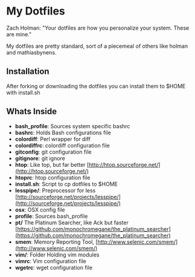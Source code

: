 # My Dotfiles

Zach Holman: "Your dotfiles are how you personalize your system. These are mine."

My dotfiles are pretty standard, sort of a piecemeal of others like holman and mathiasbynens.

## Installation

After forking or downloading the dotfiles you can install them to $HOME with install.sh 

## Whats Inside

- **bash_profile**: Sources system specific bashrc
- **bashrc**:  Holds Bash configurations file
- **colordiff**: Perl wrapper for diff 
- **colordiffrc**: colordiff configuration file
- **gitconfig**: git configuration file
- **gitignore**: git ignore
- **htop**: Like top, but far better [http://htop.sourceforge.net/](http://htop.sourceforge.net/)
- **htoprc**: htop configuration file
- **install.sh**: Script to cp dotfiles to $HOME
- **lesspipe/**: Preprocessor for less [http://sourceforge.net/projects/lesspipe/](http://sourceforge.net/projects/lesspipe/)
- **osx**: OSX config file
- **profile**: Sources bash_profile
- **pt/** The Platinum Searcher, like Ack but faster [https://github.com/monochromegane/the_platinum_searcher](https://github.com/monochromegane/the_platinum_searcher)
- **smem**:  Memory Reporting Tool, [http://www.selenic.com/smem/](http://www.selenic.com/smem/)
- **vim/**: Folder Holding vim modules
- **vimrc**: Vim configuration file
- **wgetrc**: wget configuration file
